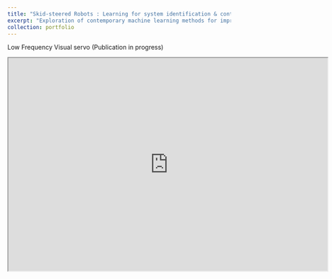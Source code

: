 ```yaml
---
title: "Skid-steered Robots : Learning for system identification & control"
excerpt: "Exploration of contemporary machine learning methods for improved motion planning and controls for skid-steered wheeled mobile robots. <br/> <img src='/images/SkidSteerTN_A.jpg'> <br/> Add something here"
collection: portfolio
---
```




Low Frequency Visual servo (Publication in progress) 

<iframe src="https://drive.google.com/file/d/1tH3SoMyIDk6CS9fLsMas2zz-V2X6w-Rk/preview" width="720" height="480" allow="autoplay"></iframe>
